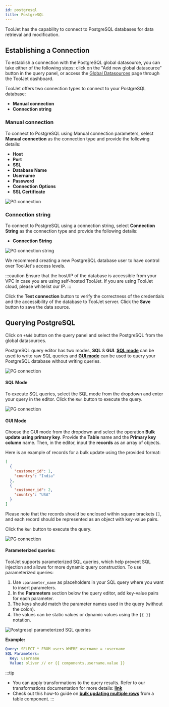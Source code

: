 ```yaml
---
id: postgresql
title: PostgreSQL
---
```


ToolJet has the capability to connect to PostgreSQL databases for data retrieval and modification.

## Establishing a Connection

To establish a connection with the PostgreSQL global datasource, you can take either of the following steps: click on the "Add new global datasource" button in the query panel, or access the [Global Datasources](/docs/data-sources/overview) page through the ToolJet dashboard.

ToolJet offers two connection types to connect to your PostgreSQL database:

- **Manual connection**
- **Connection string**

### Manual connection

To connect to PostgreSQL using Manual connection parameters, select **Manual connection** as the connection type and provide the following details:

- **Host**
- **Port**
- **SSL**
- **Database Name**
- **Username**
- **Password**
- **Connection Options**
- **SSL Certificate**

<div style={{textAlign: 'center'}}>
<img className="screenshot-full" src="/img/datasource-reference/postgresql/pgconnection-v2.png" alt="PG connection"/>
</div>

### Connection string

To connect to PostgreSQL using a connection string, select **Connection String** as the connection type and provide the following details:

- **Connection String**

<div style={{textAlign: 'center'}}>
<img className="screenshot-full" src="/img/datasource-reference/postgresql/pgconnection-string.png" alt="PG connection string"/>
</div>

We recommend creating a new PostgreSQL database user to have control over ToolJet's access levels.

:::caution
Ensure that the host/IP of the database is accessible from your VPC in case you are using self-hosted ToolJet. If you are using ToolJet cloud, please whitelist our IP.
:::

Click the **Test connection** button to verify the correctness of the credentials and the accessibility of the database to ToolJet server. Click the **Save** button to save the data source.

## Querying PostgreSQL

Click on `+Add` button on the query panel and select the PostgreSQL from the global datasources. 

PostgreSQL query editor has two modes, **SQL** & **GUI**. **[SQL mode](/docs/data-sources/postgresql#sql-mode)** can be used to write raw SQL queries and **[GUI mode](/docs/data-sources/postgresql#gui-mode)** can be used to query your PostgreSQL database without writing queries.

<div style={{textAlign: 'center'}}>

<img className="screenshot-full" src="/img/datasource-reference/postgresql/newquery.png" alt="PG connection"/>

</div>

#### SQL Mode

To execute SQL queries, select the SQL mode from the dropdown and enter your query in the editor. Click the `Run` button to execute the query.

<div style={{textAlign: 'center'}}>

<img className="screenshot-full" src="/img/datasource-reference/postgresql/sql1.png" alt="PG connection"/>

</div>

#### GUI Mode

Choose the GUI mode from the dropdown and select the operation **Bulk update using primary key**. Provide the **Table** name and the **Primary key column** name. Then, in the editor, input the **records** as an array of objects.

Here is an example of records for a bulk update using the provided format:

```json
[
  {
    "customer_id": 1,
    "country": "India"
  },
  {
    "customer_id": 2,
    "country": "USA"
  }
]
```

Please note that the records should be enclosed within square brackets `[]`, and each record should be represented as an object with key-value pairs.

Click the `Run` button to execute the query.

<div style={{textAlign: 'center'}}>

<img className="screenshot-full" src="/img/datasource-reference/postgresql/gui1.png" alt="PG connection"/>

</div>

#### **Parameterized queries**:

ToolJet supports parameterized SQL queries, which help prevent SQL injection and allows for more dynamic query construction. To use parameterized queries:

1. Use `:parameter_name` as placeholders in your SQL query where you want to insert parameters.
2. In the **Parameters** section below the query editor, add key-value pairs for each parameter.
3. The keys should match the parameter names used in the query (without the colon).
4. The values can be static values or dynamic values using the `{{ }}` notation.

<div style={{textAlign: 'center'}}>
<img className="screenshot-full" src="/img/datasource-reference/postgresql/parameterized-query.png" alt="Postgresql parameterized SQL queries"/>
</div>

**Example:**
```yaml
Query: SELECT * FROM users WHERE username = :username
SQL Parameters:
  Key: username
  Value: oliver // or {{ components.username.value }}
```

:::tip
- You can apply transformations to the query results. Refer to our transformations documentation for more details: **[link](/docs/tutorial/transformations)**
- Check out this how-to guide on **[bulk updating multiple rows](/docs/how-to/bulk-update-multiple-rows)** from a table component.
:::
